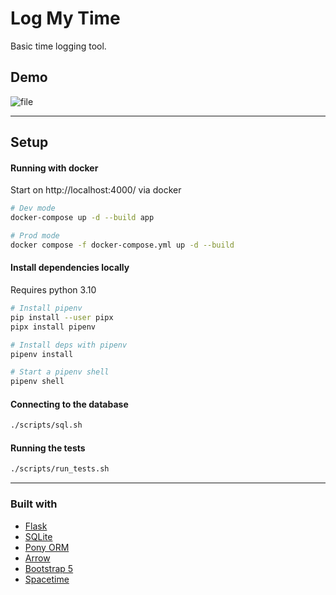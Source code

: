 # Log My Time

Basic time logging tool.  

## Demo

![file](https://user-images.githubusercontent.com/10670565/168468584-cb9182ad-d82e-4fe5-aa96-c937a826611c.gif)


---


## Setup

#### Running with docker

Start on http://localhost:4000/ via docker
```bash
# Dev mode
docker-compose up -d --build app

# Prod mode
docker compose -f docker-compose.yml up -d --build
```

#### Install dependencies locally

Requires python 3.10

```bash
# Install pipenv
pip install --user pipx
pipx install pipenv

# Install deps with pipenv
pipenv install

# Start a pipenv shell
pipenv shell
```

#### Connecting to the database
```bash
./scripts/sql.sh
```

#### Running the tests
```bash
./scripts/run_tests.sh
```

---

### Built with

- [Flask](https://flask.palletsprojects.com/en/2.0.x/)
- [SQLite](https://sqlite.org/index.html)
- [Pony ORM](https://ponyorm.org/)
- [Arrow](https://arrow.readthedocs.io/en/latest/)
- [Bootstrap 5](https://getbootstrap.com/)
- [Spacetime](https://spacetime.how/)
